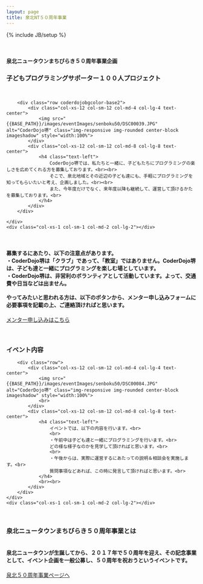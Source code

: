 ```yaml
---
layout: page
title: 泉北NT５０周年事業
---
```

{% include JB/setup %}

<!-- タイトル -->
<div class="row coderdojobgcolor-base2">
    <div class="col-xs-1 col-sm-1 col-md-2 col-lg-2"></div>
    <div class="col-xs-12 col-sm-12 col-md-8 col-lg-8 text-center">
        <br>
        <h4>泉北ニュータウンまちびらき５０周年事業企画</h4>
        <h3>
            <span class="midasi-r">子どもプログラミングサポーター１００人プロジェクト</span>
        </h3>
        <br>
    </div>
    <div class="col-xs-1 col-sm-1 col-md-2 col-lg-2"></div>
</div>

<div class="row coderdojobgcolor-base2">
    <div class="col-xs-1 col-sm-1 col-md-2 col-lg-2"></div>
    <div class="col-xs-10 col-sm-10 col-md-8 col-lg-8 text-center">

        <div class="row coderdojobgcolor-base2">
            <div class="col-xs-12 col-sm-12 col-md-4 col-lg-4 text-center">
                <img src="{{BASE_PATH}}/images/eventImages/senboku50/DSC00039.JPG" alt="CoderDojo堺" class="img-responsive img-rounded center-block imageshadow" style="width:100%">
            </div>
            <div class="col-xs-12 col-sm-12 col-md-8 col-lg-8 text-center">
                <h4 class="text-left">
                    CoderDojo堺では、私たちと一緒に、子どもたちにプログラミングの楽しさを広めてくれる方を募集しております。<br><br>
                    そこで、泉北地域とその近辺の子ども達にも、手軽にプログラミングを知ってもらいたいと考え、企画しました。<br><br>
                    また、今年度だけでなく、来年度以降も継続して、運営して頂けるかたを募集しております。<br>
                </h4>
            </div>
        </div>

    </div>
    <div class="col-xs-1 col-sm-1 col-md-2 col-lg-2"></div>
</div>
<div class="row coderdojobgcolor-base2">
    <div class="col-xs-1 col-sm-1 col-md-2 col-lg-2"></div>
    <div class="col-xs-10 col-sm-10 col-md-8 col-lg-8 text-center">
        <br>
        <h4 class="text-left">
            募集するにあたり、以下の注意点があります。<br>
            ・CoderDojo堺は「クラブ」であって、「教室」ではありません。CoderDojo堺は、子ども達と一緒にプログラミングを楽しむ場としています。<br>
            ・CoderDojo堺は、非営利のボランティアとして活動しています。よって、交通費や日当などは出ません。<br>
            <br>
            やってみたいと思われる方は、以下のボタンから、メンター申し込みフォームに必要事項を記載の上、ご連絡頂ければと思います。<br>
        </h4>
        <a class="btn btn-info btn-lg" href="{{BASE_PATH}}/mentor.html" role="button">メンター申し込みはこちら</a>
        <br><br>
    </div>
    <div class="col-xs-1 col-sm-1 col-md-2 col-lg-2"></div>
</div>

<div class="row coderdojobgcolor-base">
    <div class="col-xs-1 col-sm-1 col-md-2 col-lg-2"></div>
    <div class="col-xs-10 col-sm-10 col-md-8 col-lg-8 text-center">
        <br>
        <h3>
            <span class="midasi-y">イベント内容</span>
        </h3>
    </div>
    <div class="col-xs-1 col-sm-1 col-md-2 col-lg-2"></div>
</div>

<div class="row coderdojobgcolor-base">
    <div class="col-xs-1 col-sm-1 col-md-2 col-lg-2"></div>
    <div class="col-xs-10 col-sm-10 col-md-8 col-lg-8 text-center">

        <div class="row">
            <div class="col-xs-12 col-sm-12 col-md-4 col-lg-4 text-center">
                <img src="{{BASE_PATH}}/images/eventImages/senboku50/DSC00084.JPG" alt="CoderDojo堺" class="img-responsive img-rounded center-block imageshadow" style="width:100%">
                <br>
            </div>
            <div class="col-xs-12 col-sm-12 col-md-8 col-lg-8 text-center">
                <h4 class="text-left">
                    イベントでは、以下の内容を行います。<br>
                    <br>
                    ・午前中は子ども達と一緒にプログラミングを行います。<br>
                    どの様な様子なのかを見学して頂ければと思います。<br>
                    <br>
                    ・午後からは、実際に運営するにあたっての説明＆相談会を実施します。<br>
                    質問事項などあれば、この時に発言して頂ければと思います。<br>
                </h4>
                <br><br>
            </div>
        </div>
    </div>
    <div class="col-xs-1 col-sm-1 col-md-2 col-lg-2"></div>
</div>

<div class="row coderdojobgcolor-base2">
    <div class="col-xs-1 col-sm-1 col-md-2 col-lg-2"></div>
    <div class="col-xs-10 col-sm-10 col-md-8 col-lg-8 text-center">
        <br>
        <h3>
            <span class="midasi-y">泉北ニュータウンまちびらき５０周年事業とは</span>
        </h3>
        <h4 class="text-left">
            <br>
            泉北ニュータウンが生誕してから、２０１７年で５０周年を迎え、その記念事業として、イベント企画を一般公募し、５０周年を祝おうというイベントです。<br>
        </h4>
        <a class="btn btn-info btn-lg" href="http://senbokunewtown50th.com" target="senbokunewtown50th" role="button">泉北５０周年事業ページへ</a>
        <br><br><br>
        <br>
  </div>
  <div class="col-xs-1 col-sm-1 col-md-2 col-lg-2"></div>
</div>
